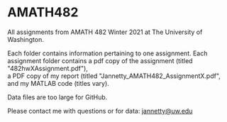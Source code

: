 # AMATH482
All assignments from AMATH 482 Winter 2021 at The University of Washington.

Each folder contains information pertaining to one assignment. Each assignment
folder contains a pdf copy of the assignment (titled "482hwXAssignment.pdf"),  
a PDF copy of my report (titled "Jannetty_AMATH482_AssignmentX.pdf", and my 
MATLAB code (titles vary).

Data files are too large for GitHub. 

Please contact me with questions or for data: jannetty@uw.edu
